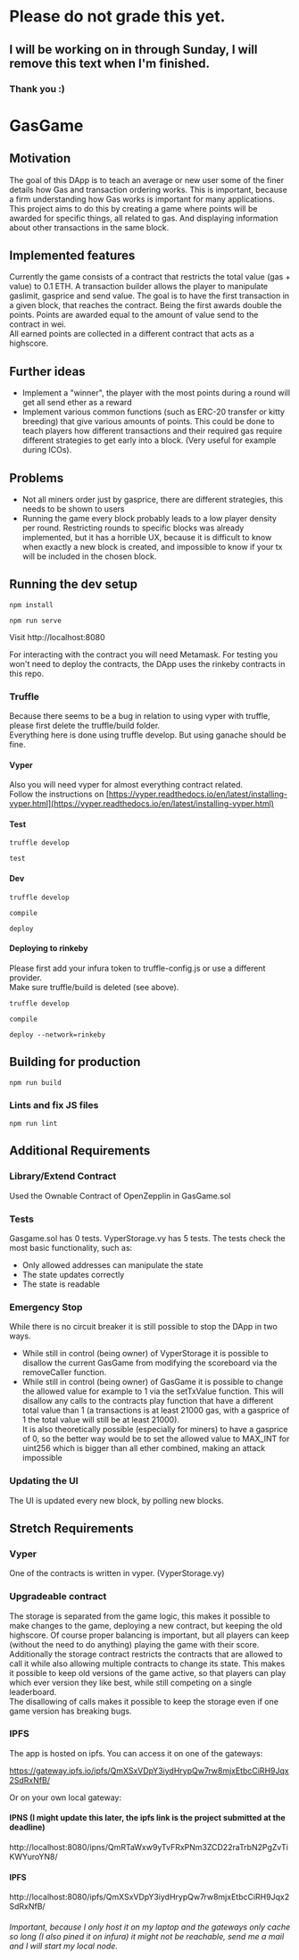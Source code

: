 # Please do not grade this yet.
## I will be working on in through Sunday, I will remove this text when I'm finished.
### Thank you :)

# GasGame

## Motivation

The goal of this DApp is to teach an average or new user some of the finer details how Gas and transaction ordering works. This is important, because a firm understanding how Gas works is important for many applications.  
This project aims to do this by creating a game where points will be awarded for specific things, all related to gas. And displaying information about other transactions in the same block.  

## Implemented features

Currently the game consists of a contract that restricts the total value (gas + value) to 0.1 ETH. A transaction builder allows the player to manipulate gaslimit, gasprice and send value. The goal is to have the first transaction in a given block, that reaches the contract. Being the first awards double the points. Points are awarded equal to the amount of value send to the contract in wei.  
All earned points are collected in a different contract that acts as a highscore.

## Further ideas

- Implement a "winner", the player with the most points during a round will get all send ether as a reward
- Implement various common functions (such as ERC-20 transfer or kitty breeding) that give various amounts of points. This could be done to teach players how different transactions and their required gas require different strategies to get early into a block. (Very useful for example during ICOs).

## Problems

- Not all miners order just by gasprice, there are different strategies, this needs to be shown to users
- Running the game every block probably leads to a low player density per round. Restricting rounds to specific blocks was already implemented, but it has a horrible UX, because it is difficult to know when exactly a new block is created, and impossible to know if your tx will be included in the chosen block.


## Running the dev setup

```
npm install
```

```
npm run serve
```

Visit http://localhost:8080

For interacting with the contract you will need Metamask.
For testing you won't need to deploy the contracts, the DApp uses the rinkeby contracts in this repo.

### Truffle

Because there seems to be a bug in relation to using vyper with truffle, please first delete the truffle/build folder.  
Everything here is done using truffle develop. But using ganache should be fine.

#### Vyper
Also you will need vyper for almost everything contract related.  
Follow the instructions on [https://vyper.readthedocs.io/en/latest/installing-vyper.html](https://vyper.readthedocs.io/en/latest/installing-vyper.html)

#### Test

```
truffle develop
```

```
test
```

#### Dev

```
truffle develop
```

```
compile
```

```
deploy
```

#### Deploying to rinkeby

Please first add your infura token to truffle-config.js or use a different provider.  
Make sure truffle/build is deleted (see above).

```
truffle develop
```

```
compile
```

```
deploy --network=rinkeby
```


## Building for production
```
npm run build
```

### Lints and fix JS files
```
npm run lint
```


## Additional Requirements

### Library/Extend Contract

Used the Ownable Contract of OpenZepplin in GasGame.sol

### Tests

Gasgame.sol has 0 tests.
VyperStorage.vy has 5 tests.
The tests check the most basic functionality, such as:
- Only allowed addresses can manipulate the state
- The state updates correctly
- The state is readable

### Emergency Stop

While there is no circuit breaker it is still possible to stop the DApp in two ways.
- While still in control  (being owner) of VyperStorage it is possible to disallow the current GasGame from modifying the scoreboard via the removeCaller function.
- While still in control (being owner) of GasGame it is possible to change the allowed value for example to 1 via the setTxValue function. This will disallow any calls to the contracts play function that have a different total value than 1 (a transactions is at least 21000 gas, with a gasprice of 1 the total value will still be at least 21000).  
It is also theoretically possible (especially for miners) to have a gasprice of 0, so the better way would be to set the allowed value to MAX_INT for uint256 which is bigger than all ether combined, making an attack impossible

###  Updating the UI

The UI is updated every new block, by polling new blocks.

## Stretch Requirements

### Vyper

One of the contracts is written in vyper. (VyperStorage.vy)

### Upgradeable contract

The storage is separated from the game logic, this makes it possible to make changes to the game, deploying a new contract, but keeping the old highscore.
Of course proper balancing is important, but all players can keep (without the need to do anything) playing the game with their score.  
Additionally the storage contract restricts the contracts that are allowed to call it while also allowing multiple contracts to change its state. This makes it possible to keep old versions of the game active, so that players can play which ever version they like best, while still competing on a single leaderboard.  
The disallowing of calls makes it possible to keep the storage even if one game version has breaking bugs.  

### IPFS

The app is hosted on ipfs. You can access it on one of the gateways:

https://gateway.ipfs.io/ipfs/QmXSxVDpY3iydHrypQw7rw8mjxEtbcCiRH9Jqx2SdRxNfB/

Or on your own local gateway:
#### IPNS (I might update this later, the ipfs link is the project submitted at the deadline)  
http://localhost:8080/ipns/QmRTaWxw9yTvFRxPNm3ZCD22raTrbN2PgZvTiKWYuroYN8/

#### IPFS  
http://localhost:8080/ipfs/QmXSxVDpY3iydHrypQw7rw8mjxEtbcCiRH9Jqx2SdRxNfB/

###### Important, because I only host it on my laptop and the gateways only cache so long (I also pined it on infura) it might not be reachable, send me a mail and I will start my local node.

